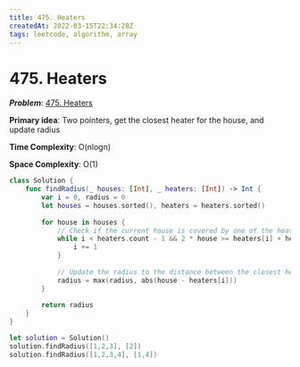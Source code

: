 ```yaml
---
title: 475. Heaters
createdAt: 2022-03-15T22:34:28Z
tags: leetcode, algorithm, array
---
```


# 475. Heaters

***Problem***: [475. Heaters](https://leetcode.com/problems/heaters/)

**Primary idea**: Two pointers, get the closest heater for the house, and update radius

**Time Complexity**: O(nlogn) 

**Space Complexity**: O(1)

```swift
class Solution {
    func findRadius(_ houses: [Int], _ heaters: [Int]) -> Int {
        var i = 0, radius = 0
        let houses = houses.sorted(), heaters = heaters.sorted()
        
        for house in houses {
            // Check if the current house is covered by one of the heaters
            while i < heaters.count - 1 && 2 * house >= heaters[i] + heaters[i + 1] {
                i += 1
            }
            
            // Update the radius to the distance between the closest heater and the house
            radius = max(radius, abs(house - heaters[i]))
        }
        
        return radius
    }
}

let solution = Solution()
solution.findRadius([1,2,3], [2])
solution.findRadius([1,2,3,4], [1,4])
```